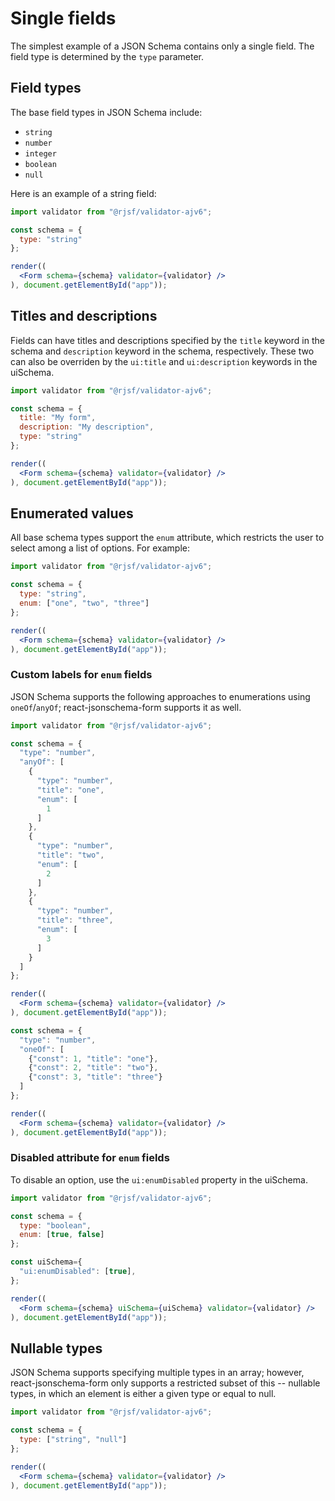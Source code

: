 # Single fields

The simplest example of a JSON Schema contains only a single field. The field type is determined by the `type` parameter.

## Field types

The base field types in JSON Schema include:

- `string`
- `number`
- `integer`
- `boolean`
- `null`

Here is an example of a string field:

```jsx
import validator from "@rjsf/validator-ajv6";

const schema = {
  type: "string"
};

render((
  <Form schema={schema} validator={validator} />
), document.getElementById("app"));
```

## Titles and descriptions

Fields can have titles and descriptions specified by the `title` keyword in the schema and `description` keyword in the schema, respectively. These two can also be overriden by the `ui:title` and `ui:description` keywords in the uiSchema.

```jsx
import validator from "@rjsf/validator-ajv6";

const schema = {
  title: "My form",
  description: "My description",
  type: "string"
};

render((
  <Form schema={schema} validator={validator} />
), document.getElementById("app"));
```

## Enumerated values

All base schema types support the `enum` attribute, which restricts the user to select among a list of options. For example:

```jsx
import validator from "@rjsf/validator-ajv6";

const schema = {
  type: "string",
  enum: ["one", "two", "three"]
};

render((
  <Form schema={schema} validator={validator} />
), document.getElementById("app"));
```

### Custom labels for `enum` fields

JSON Schema supports the following approaches to enumerations using `oneOf`/`anyOf`; react-jsonschema-form supports it as well.

```jsx
import validator from "@rjsf/validator-ajv6";

const schema = {
  "type": "number",
  "anyOf": [
    {
      "type": "number",
      "title": "one",
      "enum": [
        1
      ]
    },
    {
      "type": "number",
      "title": "two",
      "enum": [
        2
      ]
    },
    {
      "type": "number",
      "title": "three",
      "enum": [
        3
      ]
    }
  ]
};

render((
  <Form schema={schema} validator={validator} />
), document.getElementById("app"));
```

```jsx
const schema = {
  "type": "number",
  "oneOf": [
    {"const": 1, "title": "one"},
    {"const": 2, "title": "two"},
    {"const": 3, "title": "three"}
  ]
};

render((
  <Form schema={schema} validator={validator} />
), document.getElementById("app"));
```

### Disabled attribute for `enum` fields

To disable an option, use the `ui:enumDisabled` property in the uiSchema.

```jsx
import validator from "@rjsf/validator-ajv6";

const schema = {
  type: "boolean",
  enum: [true, false]
};

const uiSchema={
  "ui:enumDisabled": [true],
};

render((
  <Form schema={schema} uiSchema={uiSchema} validator={validator} />
), document.getElementById("app"));
```


## Nullable types

JSON Schema supports specifying multiple types in an array; however, react-jsonschema-form only supports a restricted subset of this -- nullable types, in which an element is either a given type or equal to null.

```jsx
import validator from "@rjsf/validator-ajv6";

const schema = {
  type: ["string", "null"]
};

render((
  <Form schema={schema} validator={validator} />
), document.getElementById("app"));
```
